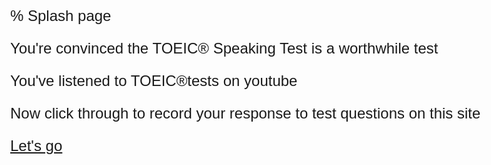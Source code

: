 % Splash page

<style>
body {
  background-image: url('splash.jpeg');
  background-repeat: no-repeat;
  background-attachment: fixed;
  background-size: cover;
  font-family: arial,helvetica,courier;
  font-size: 24px;
}
</style>

You're convinced the TOEIC® Speaking Test is a worthwhile test

You've listened to TOEIC®tests on youtube

Now click through to record your response to test questions on this site

[Let's go](https://toeic.moodlecloud.com)

